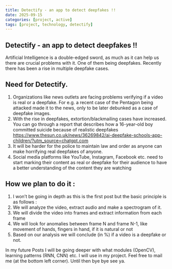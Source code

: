 ```yaml
---
title: Detectify - an app to detect deepfakes !!
date: 2025-09-15
categories: [project, active]
tags: [project, technology, detectify]
---
```

## Detectify - an app to detect deepfakes !!
Artificial Intelligence is a double-edged sword, as much as it can help us there are crucial problems with it.
One of them being deepfakes. Recently there has been a rise in multiple deepfake cases.
## Need for Detectify.
1) Organizations like news outlets are facing problems verifying if a video is real or a deepfake. For e.g. a recent case of the Pentagon being attacked made it to the news, only to be later debunked as a case of deepfake images.
2) With the rise in deepfakes, extortion/blackmailing cases have increased. You can go through a report that describes how a 16-year-old boy committed suicide because of realistic deepfakes
https://www.thesun.co.uk/news/36269842/ai-deepfake-schools-app-children/?utm_source=chatgpt.com
3) It will be harder for the police to maintain law and order as anyone can make horrifying real deepfakes of anyone.
4) Social media platforms like YouTube, Instagram, Facebook etc. need to start marking their content as real or deepfake for their audience to have a better understanding of the content they are watching
## How we plan to do it :
1) I won’t be going in depth as this is the first post but the basic principle is as follows :
2) We will analyze the video, extract audio and make a spectrogram of it.
3) We will divide the video into frames and extract information from each frame
4) We will look for anomalies between frame N and frame N-1, like movement of hands, fingers in hand, if it is natural or not
5) Based on our analysis we will conclude (in %) if a video is a deepfake or not.

In my future Posts I will be going deeper with what modules (OpenCV), learning patterns (RNN, CNN) etc. I will use in my project. Feel free to mail me (at the bottom left corner). Until then bye bye see ya.